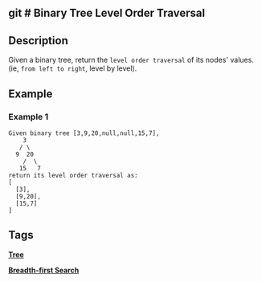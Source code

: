 git # Binary Tree Level Order Traversal
-----
## Description
Given a binary tree, return the ```level order traversal``` of its nodes' values. (ie, ```from left to right```, level by level).

## Example
### Example 1
```
Given binary tree [3,9,20,null,null,15,7],
    3
   / \
  9  20
    /  \
   15   7
return its level order traversal as:
[
  [3],
  [9,20],
  [15,7]
]
```

## Tags
**[Tree](https://leetcode.com/tag/tree)**

**[Breadth-first Search](https://leetcode.com/tag/breadth-first-search)**
